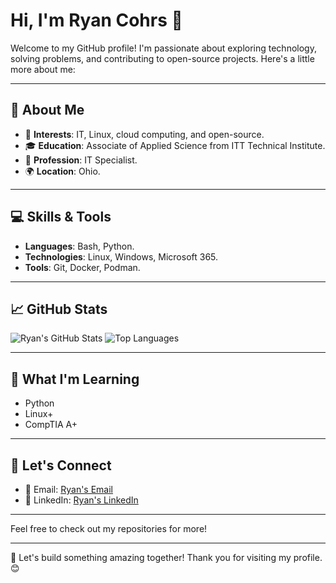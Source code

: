 # Hi, I'm Ryan Cohrs 👋

Welcome to my GitHub profile! I'm passionate about exploring technology, solving problems, and contributing to open-source projects. Here's a little more about me:

---

## 🚀 About Me
- 🌟 **Interests**: IT, Linux, cloud computing, and open-source.
- 🎓 **Education**: Associate of Applied Science from ITT Technical Institute.
- 💼 **Profession**: IT Specialist.
- 🌍 **Location**: Ohio.

---

## 💻 Skills & Tools
- **Languages**: Bash, Python.
- **Technologies**: Linux, Windows, Microsoft 365.
- **Tools**: Git, Docker, Podman.

---

## 📈 GitHub Stats
![Ryan's GitHub Stats](https://github-readme-stats.vercel.app/api?username=Ryan-cohrs&show_icons=true&theme=radical)
![Top Languages](https://github-readme-stats.vercel.app/api/top-langs/?username=Ryan-cohrs&layout=compact&theme=radical)

---

## 🌱 What I'm Learning
- Python
- Linux+
- CompTIA A+

---

## 🤝 Let's Connect
- 📧 Email: [Ryan's Email](mailto:ryan.cohrs@henrycountyohio.gov)
- 💼 LinkedIn: [Ryan's LinkedIn](www.linkedin.com/in/ryan-cohrs-73683abb)
<!-- - 🌐 Website: [Your personal or portfolio website link here] -->

---

<!-- ## 📝 Featured Projects
Here are a few projects I've worked on or contributed to:
1. [Project Name](#) - [Brief description of the project].
2. [Project Name](#) - [Brief description of the project].
3. [Project Name](#) - [Brief description of the project]. -->

Feel free to check out my repositories for more!

---

🚀 Let's build something amazing together! Thank you for visiting my profile. 😊